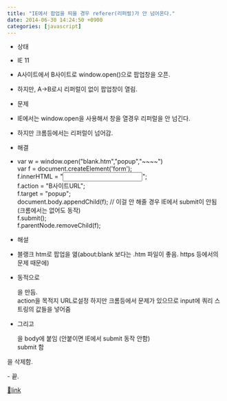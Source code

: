 ```yaml
---
title: "IE에서 팝업을 띄울 경우 referer(리퍼럴)가 안 넘어온다."
date: 2014-06-30 14:24:50 +0900
categories: [javascript]
---
```


- 상태
- IE 11
- A사이트에서 B사이트로 window.open()으로 팝업창을 오픈.
- 하지만, A->B로시 리퍼럴이 없이 팝업창이 열림.

- 문제
- IE에서는 window.open을 사용해서 창을 열경우 리퍼럴을 안 넘긴다.
- 하지만 크롬등에서는 리퍼럴이 넘어감.


- 해결
- var w = window.open("blank.htm","popup","~~~~")  
var f = document.createElement('form');  
f.innerHTML = "<input></input>";  
f.action = "B사이트URL";  
f.target = "popup";  
document.body.appendChild(f); // 이걸 안 해줄 경우 IE에서 submit이 안됨(크롬에서는 없어도 동작)  
f.submit();  
f.parentNode.removeChild(f);
- 해설
- 블랭크 htm로 팝업을 엶(about:blank 보다는 .htm 파일이 좋음. https 등에서의 문제 때문에)
- 동적으로 <form>을 만듬.  
action을 목적지 URL로설정 하지만 크롬등에서 문제가 있으므로 input에 쿼리 스트링의 값들을 넣어줌</form>
- 그리고 <form>을 body에 붙임 (안붙이면 IE에서 submit 동작 안함)  
submit 함  
</form><form>을 삭제함.</form>
- 끝.



  



[🔗link](http://www.mins01.com/mh/tech/read/888)